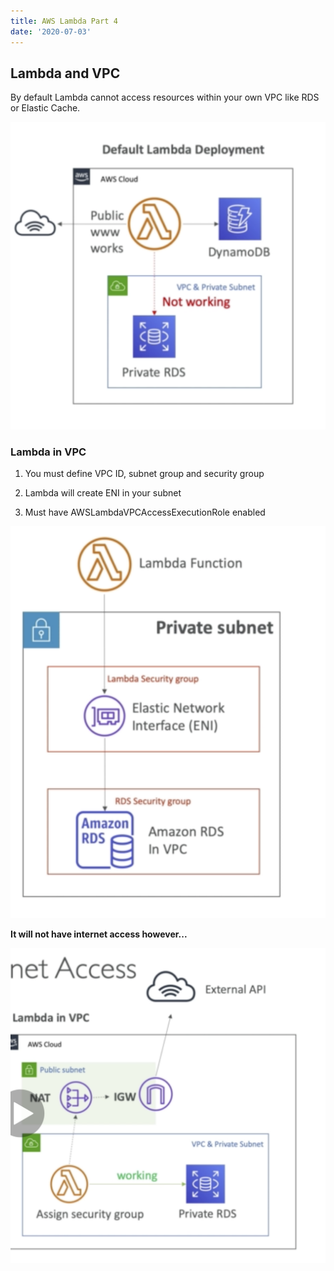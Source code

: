 ```yaml
---
title: AWS Lambda Part 4
date: '2020-07-03'
---
```


## Lambda and VPC

By default Lambda cannot access resources within your own VPC like RDS or Elastic Cache.

![vpc](./lambdaVPC.jpg)

### Lambda in VPC

1. You must define VPC ID, subnet group and security group

2. Lambda will create ENI in your subnet

3. Must have AWSLambdaVPCAccessExecutionRole enabled

![vpc2](./vpc2.jpg)

**It will not have internet access however...**

![internet](./internet.jpg)
